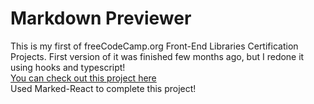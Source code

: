 # Markdown Previewer
This is my first of freeCodeCamp.org Front-End Libraries Certification Projects. First version of it was finished few months ago, but I redone it using hooks and typescript!  
<a href="https://wojwozniak.github.io/tsx-markdown-previewer/">You can check out this project here</a>   
Used Marked-React to complete this project!

